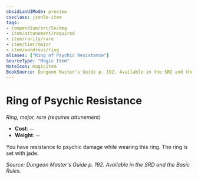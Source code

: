 ```yaml
---
obsidianUIMode: preview
cssclass: json5e-item
tags:
- compendium/src/5e/dmg
- item/attunement/required
- item/rarity/rare
- item/tier/major
- item/wondrous/ring
aliases: ["Ring of Psychic Resistance"]
SourceType: "Magic Item"
NoteIcon: magicitem
BookSource: Dungeon Master's Guide p. 192. Available in the SRD and the Basic Rules.
---
```

# Ring of Psychic Resistance
*Ring, major, rare (requires attunement)*  

- **Cost**: ⏤
- **Weight**: ⏤

You have resistance to psychic damage while wearing this ring. The ring is set with jade.

*Source: Dungeon Master's Guide p. 192. Available in the SRD and the Basic Rules.*